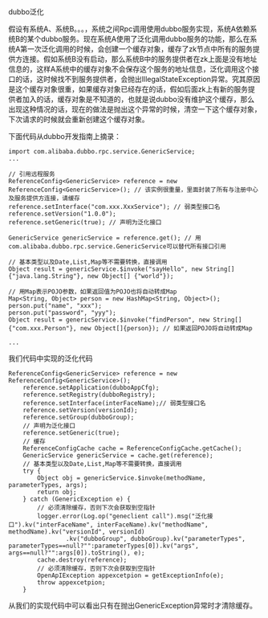 dubbo泛化

假设有系统A、系统B。。。，系统之间Rpc调用使用dubbo服务实现，系统A依赖系统B的某个dubbo服务。现在系统A使用了泛化调用dubbo服务的功能，那么在系统A第一次泛化调用的时候，会创建一个缓存对象，缓存了zk节点中所有的服务提供方连接。假如系统B没有启动，那么系统B中的服务提供者在zk上面是没有地址信息的，这样A系统中的缓存对象不会保存这个服务的地址信息，泛化调用这个接口的话，这时候找不到服务提供者，会抛出IllegalStateException异常。究其原因是这个缓存对象很重，如果缓存对象已经存在的话，假如后面zk上有新的服务提供者加入的话，缓存对象是不知道的，也就是说dubbo没有维护这个缓存，那么出现这种情况的话，现在的做法是抛出这个异常的时候，清空一下这个缓存对象，下次请求的时候就会重新创建这个缓存对象。

下面代码从dubbo开发指南上摘录：

    import com.alibaba.dubbo.rpc.service.GenericService; 
    ... 
     
    // 引用远程服务 
    ReferenceConfig<GenericService> reference = new ReferenceConfig<GenericService>(); // 该实例很重量，里面封装了所有与注册中心及服务提供方连接，请缓存
    reference.setInterface("com.xxx.XxxService"); // 弱类型接口名 
    reference.setVersion("1.0.0"); 
    reference.setGeneric(true); // 声明为泛化接口 
     
    GenericService genericService = reference.get(); // 用com.alibaba.dubbo.rpc.service.GenericService可以替代所有接口引用 
     
    // 基本类型以及Date,List,Map等不需要转换，直接调用 
    Object result = genericService.$invoke("sayHello", new String[] {"java.lang.String"}, new Object[] {"world"}); 
     
    // 用Map表示POJO参数，如果返回值为POJO也将自动转成Map 
    Map<String, Object> person = new HashMap<String, Object>(); 
    person.put("name", "xxx"); 
    person.put("password", "yyy"); 
    Object result = genericService.$invoke("findPerson", new String[]{"com.xxx.Person"}, new Object[]{person}); // 如果返回POJO将自动转成Map 
     
    ...

我们代码中实现的泛化代码

    ReferenceConfig<GenericService> reference = new ReferenceConfig<GenericService>();
        reference.setApplication(dubboAppCfg);
        reference.setRegistry(dubboRegistry);
        reference.setInterface(interFaceName);// 弱类型接口名
        reference.setVersion(versionId);
        reference.setGroup(dubboGroup);
        // 声明为泛化接口
        reference.setGeneric(true);
        // 缓存
        ReferenceConfigCache cache = ReferenceConfigCache.getCache();
        GenericService genericService = cache.get(reference);
        // 基本类型以及Date,List,Map等不需要转换，直接调用
        try {
            Object obj = genericService.$invoke(methodName, parameterTypes, args);
            return obj;
        } catch (GenericException e) {
            // 必须清除缓存，否则下次会获取到空指针
            logger.error(Log.op("geneclient call").msg("泛化接口").kv("interFaceName", interFaceName).kv("methodName", methodName).kv("versionId", versionId)
                    .kv("dubboGroup", dubboGroup).kv("parameterTypes", parameterTypes==null?"":parameterTypes[0]).kv("args", args==null?"":args[0]).toString(), e);
            cache.destroy(reference);
            // 必须清除缓存，否则下次会获取到空指针
            OpenApIException appexcetpion = getExceptionInfo(e);
            throw appexcetpion;
        }

从我们的实现代码中可以看出只有在抛出GenericException异常时才清除缓存。